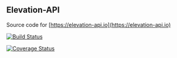 
## Elevation-API

Source code for [https://elevation-api.io](https://elevation-api.io)


[![Build Status](https://travis-ci.org/milesgranger/elevation-api.svg?branch=master)](https://travis-ci.org/milesgranger/elevation-api)

[![Coverage Status](https://coveralls.io/repos/github/milesgranger/elevation-api/badge.svg?branch=master)](https://coveralls.io/github/milesgranger/elevation-api?branch=master)
